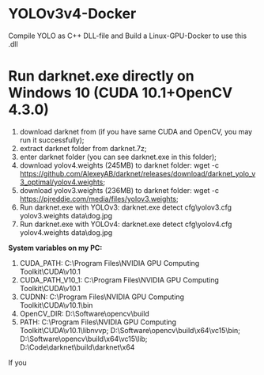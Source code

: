# YOLOv3v4-Docker
Compile YOLO as C++ DLL-file and Build a Linux-GPU-Docker to use this .dll
# Run darknet.exe directly on Windows 10 (CUDA 10.1+OpenCV 4.3.0)
1. download darknet from (if you have same CUDA and OpenCV, you may run it successfully);
2. extract darknet folder from darknet.7z;
3. enter darknet folder (you can see darknet.exe in this folder);
4. download yolov4.weights (245MB) to darknet folder: wget -c https://github.com/AlexeyAB/darknet/releases/download/darknet_yolo_v3_optimal/yolov4.weights;
5. download yolov3.weights (236MB) to darknet folder: wget -c https://pjreddie.com/media/files/yolov3.weights;
6. Run darknet.exe with YOLOv3: darknet.exe detect cfg\yolov3.cfg yolov3.weights data\dog.jpg
7. Run darknet.exe with YOLOv4: darknet.exe detect cfg\yolov4.cfg yolov4.weights data\dog.jpg </br>

**System variables on my PC:** 
1. CUDA_PATH: C:\Program Files\NVIDIA GPU Computing Toolkit\CUDA\v10.1
2. CUDA_PATH_V10_1: C:\Program Files\NVIDIA GPU Computing Toolkit\CUDA\v10.1
3. CUDNN: C:\Program Files\NVIDIA GPU Computing Toolkit\CUDA\v10.1\bin
4. OpenCV_DIR: D:\Software\opencv\build
5. PATH: C:\Program Files\NVIDIA GPU Computing Toolkit\CUDA\v10.1\libnvvp; D:\Software\opencv\build\x64\vc15\bin; D:\Software\opencv\build\x64\vc15\lib; D:\Code\darknet\build\darknet\x64

If you
